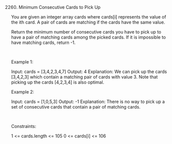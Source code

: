 2260. Minimum Consecutive Cards to Pick Up

You are given an integer array cards where cards[i] represents the value of the ith card. A pair of cards are matching if the cards have the same value.

Return the minimum number of consecutive cards you have to pick up to have a pair of matching cards among the picked cards. If it is impossible to have matching cards, return -1.

 

Example 1:

Input: cards = [3,4,2,3,4,7]
Output: 4
Explanation: We can pick up the cards [3,4,2,3] which contain a matching pair of cards with value 3. Note that picking up the cards [4,2,3,4] is also optimal.


Example 2:

Input: cards = [1,0,5,3]
Output: -1
Explanation: There is no way to pick up a set of consecutive cards that contain a pair of matching cards.


 

Constraints:

1 <= cards.length <= 105
0 <= cards[i] <= 106